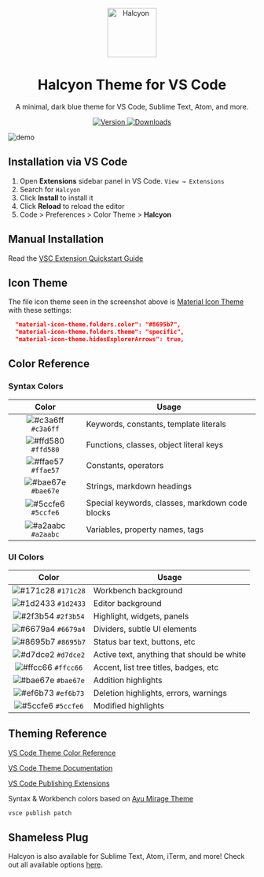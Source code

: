 <p align="center">
  <img alt="Halcyon" src="https://raw.githubusercontent.com/bchiang7/halcyon-vscode/master/images/logo.png" width="100" />
</p>
<h1 align="center">
  Halcyon Theme for VS Code
</h1>
<p align="center">
  A minimal, dark blue theme for VS Code, Sublime Text, Atom, and more.
</p>
<p align="center">
  <a href="https://marketplace.visualstudio.com/items?itemName=brittanychiang.halcyon-vscode">
    <img alt="Version" src="https://vsmarketplacebadge.apphb.com/version/brittanychiang.halcyon-vscode.svg" />
  </a>
  <a href="https://marketplace.visualstudio.com/items?itemName=brittanychiang.halcyon-vscode">
    <img alt="Downloads" src="https://img.shields.io/visual-studio-marketplace/d/brittanychiang.halcyon-vscode.svg?maxAge=3600" />
  </a>
</p>

![demo](https://raw.githubusercontent.com/bchiang7/halcyon-vscode/master/images/demo.png)

## Installation via VS Code

1. Open **Extensions** sidebar panel in VS Code. `View → Extensions`
2. Search for `Halcyon`
3. Click **Install** to install it
4. Click **Reload** to reload the editor
5. Code > Preferences > Color Theme > **Halcyon**

## Manual Installation

Read the [VSC Extension Quickstart Guide](https://github.com/bchiang7/halcyon-vscode/blob/master/vsc-extension-quickstart.md)

## Icon Theme

The file icon theme seen in the screenshot above is [Material Icon Theme](https://marketplace.visualstudio.com/items?itemName=PKief.material-icon-theme) with these settings:

```json
  "material-icon-theme.folders.color": "#8695b7",
  "material-icon-theme.folders.theme": "specific",
  "material-icon-theme.hidesExplorerArrows": true,
```

## Color Reference

### Syntax Colors

|                               Color                                | Usage                                           |
| :----------------------------------------------------------------: | ----------------------------------------------- |
| ![#c3a6ff](https://via.placeholder.com/10/c3a6ff?text=+) `#c3a6ff` | Keywords, constants, template literals          |
| ![#ffd580](https://via.placeholder.com/10/ffd580?text=+) `#ffd580` | Functions, classes, object literal keys         |
| ![#ffae57](https://via.placeholder.com/10/ffae57?text=+) `#ffae57` | Constants, operators                            |
| ![#bae67e](https://via.placeholder.com/10/bae67e?text=+) `#bae67e` | Strings, markdown headings                      |
| ![#5ccfe6](https://via.placeholder.com/10/5ccfe6?text=+) `#5ccfe6` | Special keywords, classes, markdown code blocks |
| ![#a2aabc](https://via.placeholder.com/10/a2aabc?text=+) `#a2aabc` | Variables, property names, tags                 |

### UI Colors

|                               Color                                | Usage                                      |
| :----------------------------------------------------------------: | ------------------------------------------ |
| ![#171c28](https://via.placeholder.com/10/171c28?text=+) `#171c28` | Workbench background                       |
| ![#1d2433](https://via.placeholder.com/10/1d2433?text=+) `#1d2433` | Editor background                          |
| ![#2f3b54](https://via.placeholder.com/10/2f3b54?text=+) `#2f3b54` | Highlight, widgets, panels                 |
| ![#6679a4](https://via.placeholder.com/10/6679a4?text=+) `#6679a4` | Dividers, subtle UI elements               |
| ![#8695b7](https://via.placeholder.com/10/8695b7?text=+) `#8695b7` | Status bar text, buttons, etc              |
| ![#d7dce2](https://via.placeholder.com/10/d7dce2?text=+) `#d7dce2` | Active text, anything that should be white |
| ![#ffcc66](https://via.placeholder.com/10/ffcc66?text=+) `#ffcc66` | Accent, list tree titles, badges, etc      |
| ![#bae67e](https://via.placeholder.com/10/bae67e?text=+) `#bae67e` | Addition highlights                        |
| ![#ef6b73](https://via.placeholder.com/10/ef6b73?text=+) `#ef6b73` | Deletion highlights, errors, warnings      |
| ![#5ccfe6](https://via.placeholder.com/10/5ccfe6?text=+) `#5ccfe6` | Modified highlights                        |

## Theming Reference

[VS Code Theme Color Reference](https://code.visualstudio.com/docs/getstarted/theme-color-reference)

[VS Code Theme Documentation](https://code.visualstudio.com/docs/extensions/themes-snippets-colorizers)

[VS Code Publishing Extensions](https://code.visualstudio.com/docs/extensions/publish-extension)

Syntax & Workbench colors based on [Ayu Mirage Theme](https://github.com/teabyii/vscode-ayu)

```bash
vsce publish patch
```

## Shameless Plug

Halcyon is also available for Sublime Text, Atom, iTerm, and more! Check out all available options [here](https://halcyon-theme.netlify.com/).

